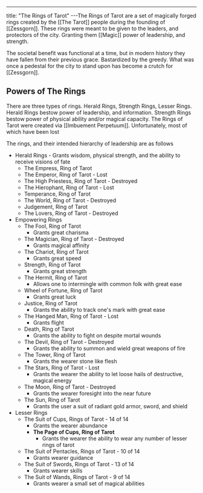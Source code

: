 ---
title: "The Rings of Tarot"
---The Rings of Tarot are a set of magically forged rings created by the [[The Tarot]] people during the founding of [[Zessgorn]]. These rings were meant to be given to the leaders, and protectors of the city. Granting them [[Magic]] power of leadership, and strength.

The societal benefit was functional at a time, but in modern history they have fallen from their previous grace. Bastardized by the greedy. What was once a pedestal for the city to stand upon has become a crutch for [[Zessgorn]].

## Powers of The Rings
There are three types of rings. Herald Rings, Strength Rings, Lesser Rings. Herald Rings bestow power of leadership, and information. Strength Rings bestow power of physical ability and/or magical capacity. The Rings of Tarot were created via [[Imbuement Perpetuum]]. Unfortunately, most of which have been lost

The rings, and their intended hierarchy of leadership are as follows
- Herald Rings - Grants wisdom, physical strength, and the ability to receive visions of fate
	- The Empress, Ring of Tarot
	- The Emperor, Ring of Tarot - Lost
	- The High Priestess, Ring of Tarot - Destroyed
	- The Hierophant, Ring of Tarot - Lost
	- Temperance, Ring of Tarot
	- The World, Ring of Tarot - Destroyed
	- Judgement, Ring of Tarot
	- The Lovers, Ring of Tarot - Destroyed
- Empowering Rings
	- The Fool, Ring of Tarot
		- Grants great charisma
	- The Magician, Ring of Tarot - Destroyed
		- Grants magical affinity
	- The Chariot, Ring of Tarot
		- Grants great speed
	- Strength, Ring of Tarot
		- Grants great strength
	- The Hermit, Ring of Tarot
		- Allows one to intermingle with common folk with great ease
	- Wheel of Fortune, Ring of Tarot
		- Grants great luck
	- Justice, Ring of Tarot
		- Grants the ability to track one's mark with great ease
	- The Hanged Man, Ring of Tarot - Lost
		- Grants flight
	- Death, Ring of Tarot
		- Grants the ability to fight on despite mortal wounds
	- The Devil, Ring of Tarot - Destroyed
		- Grants the ability to summon and wield great weapons of fire
	- The Tower, Ring of Tarot
		- Grants the wearer stone like flesh
	- The Stars, Ring of Tarot - Lost
		- Grants the wearer the ability to let loose hails of destructive, magical energy
	- The Moon, Ring of Tarot - Destroyed
		- Grants the wearer foresight into the near future
	- The Sun, Ring of Tarot
		- Grants the user a suit of radiant gold armor, sword, and shield
- Lesser Rings
	- The Suit of Cups, Rings of Tarot - 14 of 14
		- Grants the wearer abundance
		- **The Page of Cups, Ring of Tarot** 
			- Grants the wearer the ability to wear any number of lesser rings of tarot
	- The Suit of Pentacles, Rings of Tarot  - 10 of 14
		- Grants wearer guidance
	- The Suit of Swords, Rings of Tarot - 13 of 14
		- Grants wearer skills
	- The Suit of Wands, Rings of Tarot - 9 of 14
		- Grants wearer a small set of magical abilities
